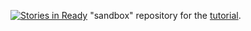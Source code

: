 [![Stories in Ready](https://badge.waffle.io/schaazzz/tomato.png?label=ready&title=Ready)](https://waffle.io/schaazzz/tomato)
"sandbox" repository for the [tutorial](http://schaazzz.github.io/chrome_todo/).
